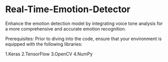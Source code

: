 # Real-Time-Emotion-Detector
Enhance the emotion detection model by integrating voice tone analysis for a more comprehensive and accurate emotion recognition.

Prerequisites:
Prior to diving into the code, ensure that your environment is equipped with the following libraries:

1.Keras
2.TensorFlow
3.OpenCV
4.NumPy
